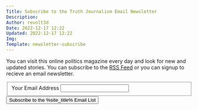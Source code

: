 ```yaml
---
Title: Subscribe to the Truth Journalism Email Newsletter
Description: 
Author: revolt3d
Date: 2022-12-17 12:22
Updated: 2022-12-17 12:22
Img: 
Template: newsletter-subscribe
---
```

You can visit this online politics magazine every day and look for new and updated stories. You can subscribe to the [RSS Feed](rss.xml) or you can signup to recieve an email newsletter.

<form action="newsletter-subscribe-confirmation" method="post">
<fieldset>
<label for="email">Your Email Address</label>
<input type="text" name="email" value="">
</fieldset>
<div class="h-captcha" data-sitekey="39f06dbd-7806-462d-91d3-65327da6154a"></div>
<button type="submit">Subscribe to the %site_title% Email List</button>
</form>